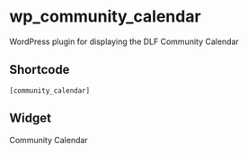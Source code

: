 # wp_community_calendar
WordPress plugin for displaying the DLF Community Calendar

## Shortcode

`[community_calendar]`

## Widget

Community Calendar
